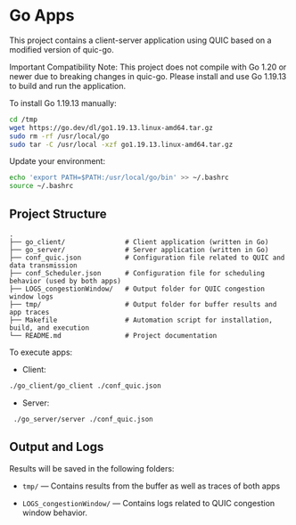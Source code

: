 # Go Apps

This project contains a client-server application using QUIC based on a modified version of quic-go.


Important Compatibility Note:
This project does not compile with Go 1.20 or newer due to breaking changes in quic-go.
Please install and use Go 1.19.13 to build and run the application.

To install Go 1.19.13 manually:
```bash
cd /tmp
wget https://go.dev/dl/go1.19.13.linux-amd64.tar.gz
sudo rm -rf /usr/local/go
sudo tar -C /usr/local -xzf go1.19.13.linux-amd64.tar.gz
```
Update your environment:

```bash
echo 'export PATH=$PATH:/usr/local/go/bin' >> ~/.bashrc
source ~/.bashrc
```


## Project Structure

    .
    ├── go_client/               # Client application (written in Go)
    ├── go_server/               # Server application (written in Go)
    ├── conf_quic.json           # Configuration file related to QUIC and data transmission
    ├── conf_Scheduler.json      # Configuration file for scheduling behavior (used by both apps)
    ├── LOGS_congestionWindow/   # Output folder for QUIC congestion window logs
    ├── tmp/                     # Output folder for buffer results and app traces
    ├── Makefile                 # Automation script for installation, build, and execution
    └── README.md                # Project documentation




To execute apps:

- Client:

```bash
./go_client/go_client ./conf_quic.json 
```

- Server:

```bash
 ./go_server/server ./conf_quic.json 
```

## Output and Logs

Results will be saved in the following folders:

-  `tmp/`  — Contains results from the buffer as well as traces of both apps

-  `LOGS_congestionWindow/`  — Contains logs related to QUIC congestion window behavior.